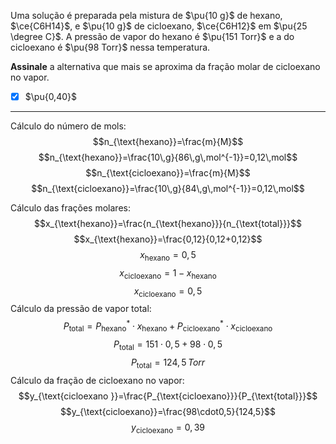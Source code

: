 Uma solução é preparada pela mistura de $\pu{10 g}$ de hexano, $\ce{C6H14}$, e $\pu{10 g}$ de cicloexano, $\ce{C6H12}$ em $\pu{25 \degree C}$. A pressão de vapor do hexano é $\pu{151 Torr}$ e a do cicloexano é $\pu{98 Torr}$ nessa temperatura.

**Assinale** a alternativa que mais se aproxima da fração molar de cicloexano no vapor.

- [x] $\pu{0,40}$

---

Cálculo do número de mols:
$$n_{\text{hexano}}=\frac{m}{M}$$
$$n_{\text{hexano}}=\frac{10\,g}{86\,g\,mol^{-1}}=0,12\,mol$$
$$n_{\text{cicloexano}}=\frac{m}{M}$$
$$n_{\text{cicloexano}}=\frac{10\,g}{84\,g\,mol^{-1}}=0,12\,mol$$

Cálculo das frações molares:
$$x_{\text{hexano}}=\frac{n_{\text{hexano}}}{n_{\text{total}}}$$
$$x_{\text{hexano}}=\frac{0,12}{0,12+0,12}$$
$$x_{\text{hexano}}=0,5$$
$$x_{\text{cicloexano}}=1-x_{\text{hexano}}$$
$$x_{\text{cicloexano}}=0,5 $$
Cálculo da pressão de vapor total:
$$P_{\text{total}}=P_{\text{hexano}}^*\cdot x_{\text{hexano}}+P_{\text{cicloexano}}^*\cdot x_{\text{cicloexano}}$$
$$P_{\text{total}}=151\cdot0,5+98\cdot0,5$$
$$P_{\text{total}}=124,5 \,Torr$$
Cálculo da fração de cicloexano no vapor:
$$y_{\text{cicloexano }}=\frac{P_{\text{cicloexano}}}{P_{\text{total}}}$$
$$y_{\text{cicloexano}}=\frac{98\cdot0,5}{124,5}$$
$$y_{\text{cicloexano}}=0,39$$
